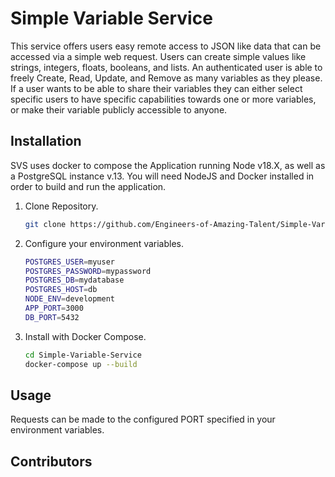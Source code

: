 # Simple Variable Service

This service offers users easy remote access to JSON like data that can be accessed via a simple web request. Users can create simple values like strings, integers, floats, booleans, and lists.  An authenticated user is able to freely Create, Read, Update, and Remove as many variables as they please.  If a user wants to be able to share their variables they can either select specific users to have specific capabilities towards one or more variables, or make their variable publicly accessible to anyone.

## Installation

SVS uses docker to compose the Application running Node v18.X, as well as a PostgreSQL instance v.13.  You will need NodeJS and Docker installed in order to build and run the application.

1. Clone Repository.

    ```bash
    git clone https://github.com/Engineers-of-Amazing-Talent/Simple-Variable-Service.git
    ```

1. Configure your environment variables.

    ```bash
    POSTGRES_USER=myuser
    POSTGRES_PASSWORD=mypassword
    POSTGRES_DB=mydatabase
    POSTGRES_HOST=db
    NODE_ENV=development
    APP_PORT=3000
    DB_PORT=5432
    ```

1. Install with Docker Compose.

    ```bash
    cd Simple-Variable-Service
    docker-compose up --build
    ```

## Usage

Requests can be made to the configured PORT specified in your environment variables.

## Contributors

